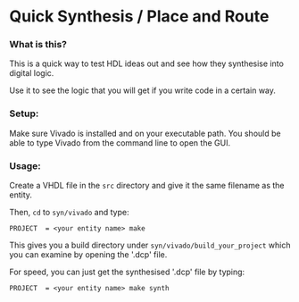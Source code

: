 # Quick Synthesis / Place and Route

### What is this?

This is a quick way to test HDL ideas out and see how they synthesise into digital logic.

Use it to see the logic that you will get if you write code in a certain way.



### Setup:

Make sure Vivado is installed and on your executable path.  You should be able to type Vivado from the command line to open the GUI.



### Usage:

Create a VHDL file in the `src` directory and give it the same filename as the entity.

Then, `cd` to `syn/vivado` and type:

`PROJECT  = <your entity name> make`

This gives you a build directory under `syn/vivado/build_your_project` which you can examine by opening the '.dcp' file.



For speed, you can just get the synthesised '.dcp' file by typing:

`PROJECT  = <your entity name> make synth`

